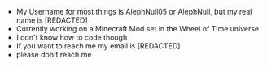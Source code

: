 - My Username for most things is AlephNull05 or AlephNull, but my real name is [REDACTED]
- Currently working on a Minecraft Mod set in the Wheel of Time universe
- I don't know how to code though
- If you want to reach me my email is [REDACTED]
- please don't reach me

<!---
AlephNull05/AlephNull05 is a ✨ special ✨ repository because its `README.md` (this file) appears on your GitHub profile.
You can click the Preview link to take a look at your changes.
--->
